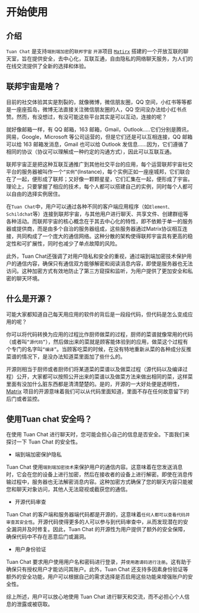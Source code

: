 # 开始使用

## 介绍

`Tuan Chat` 是支持`端到端加密`的`联邦宇宙` `开源`项目 [`Matirx`](https://matrix.org) 搭建的一个开放互联的聊天室，旨在提供安全，去中心化，互联互通，自由隐私的网络聊天服务，为人们的在线交流提供了全新的选择和体验。

## 联邦宇宙是啥？

目前的社交体验其实是割裂的，就像微博，微信朋友圈，QQ 空间，小红书等等都是一座座孤岛，微博无法直接关注微信朋友圈的人，QQ 空间没办法给小红书点赞。然而，有没想过，有没可能这些平台其实是可以互动，连接的呢？

就好像邮箱一样，有 QQ 邮箱，163 邮箱，Gmail，Outlook.....它们分别是腾讯，网易，Google，Microsoft 等公司运营的，但是它们还是可以互相连接，QQ 邮箱可以给 163 邮箱发消息，Gmail 也可以给 Outlook 发信息......因为，它们遵循了相同的协议（协议可以理解成一种约定的沟通方式），因此可以互联互通。

联邦宇宙正是把这种互联互通推广到其他社交平台的应用，每个运营联邦宇宙社交平台的服务器被叫作一个`“实例”`(Instance)，每个实例正如一座座城邦，它们联合在了一起，便形成了联邦；又好像一颗颗星星，它们汇集在一起，便形成了宇宙。理论上，只要掌握了相应的技术，每个人都可以搭建自己的实例，同时每个人都可以自由的选择实例居住。

在`Tuan Chat`中，用户可以通过各种不同的客户端应用程序（如`Element、Schildchat`等）连接到联邦宇宙，与其他用户进行聊天、共享文件、创建群组等各种活动。而联邦宇宙的核心概念在于其去中心化的特性，即不依赖于单一的服务器或提供商，而是由多个自治的服务器组成，这些服务器通过Matrix协议相互连接，共同构成了一个庞大的通信网络。这种分散的架构使得联邦宇宙具有更高的稳定性和可扩展性，同时也减少了单点故障的风险。

此外，Tuan Chat还强调了对用户隐私和安全的重视，通过端到端加密技术保护用户的通信内容，确保只有通信双方能够解密和阅读消息内容，即使是服务器也无法访问。这种加密方式有效地防止了第三方窥探和监听，为用户提供了更加安全和私密的聊天环境。

## 什么是开源？

可能大家都知道自己每天用应用的软件的背后是一段段代码，但代码是怎么变成应用的呢？

你可以将代码转换为应用的过程比作厨师做菜的过程，厨师的菜谱就像常用的代码（或者叫`“源代码”`），然后做出来的菜就是顾客能体验到的应用，做菜这个过程有个专门的名字叫`“编译”`。当顾客吃菜的时候，在没有特地重新从菜的各种成分反推菜谱的情况下，是没办法知道菜里面加了些什么的。

开源则相当于厨师或者厨师们将某道菜的菜谱以及做菜过程（源代码以及编译过程）公开，大家都可以按照公开出来的菜谱以及做菜方法来做出相同的菜，这样菜里面有没加什么脏东西都是清清楚楚的。是的，开源的一大好处便是透明性，[Matrix](https://matrix.org) 项目的开源意味着我们可以从代码里面知道，里面不存在任何故意留下的后门或者监控。

## 使用Tuan chat 安全吗？

在使用 Tuan Chat 进行聊天时，您可能会担心自己的信息是否安全。下面我们来探讨一下 Tuan Chat 的安全性。

- 端到端加密保护隐私

Tuan Chat 使用`端到端加密技术`来保护用户的通信内容。这意味着在您发送消息时，它会在您的设备上进行加密，然后在接收者的设备上进行解密。即使在消息传输过程中，服务器也无法解密消息内容。这种加密方式确保了您的聊天内容只能被您和聊天对象访问，其他人无法窥视或截获您的通信。

- 开源代码审查

Tuan Chat 的客户端和服务器端代码都是开源的，这意味着`任何人都可以查看代码并审查其安全性`。开源代码使得更多的人可以参与到代码审查中，从而发现潜在的安全漏洞并及时修复。因此，Tuan Chat 的开源性为用户提供了额外的安全保障，确保代码中不存在恶意后门或漏洞。

- 用户身份验证

Tuan Chat 要求用户使用用户名和密码进行登录，并`使用邀请码进行注册`。这有助于确保只有授权用户才能访问其账户。此外，Tuan Chat 还支持多因素身份验证等额外的安全功能，用户可以根据自己的需求选择是否启用这些功能来增强账户的安全性。

综上所述，用户可以放心地使用 Tuan Chat 进行聊天和交流，而不必担心个人信息的泄露或被窃取。